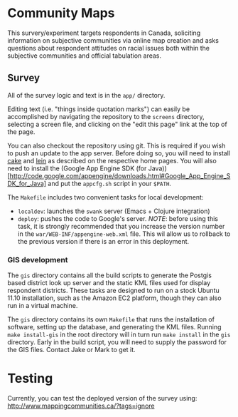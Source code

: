 # Community Maps

This survery/experiment targets respondents in Canada, soliciting
information on subjective communities via online map creation and asks
questions about respondent attitudes on racial issues both within the
subjective communities and official tabulation areas.

## Survey

All of the survey logic and text is in the `app/` directory.

Editing text (i.e. "things inside quotation marks") can easily be
accomplished by navigating the repository to the `screens`
directory, selecting a screen file, and clicking on the "edit this
page" link at the top of the page.

You can also checkout the repository using git. This is required if
you wish to push an update to the app server. Before doing so, you
will need to install [cake](https://github.com/flatland/cake) and
[lein](https://github.com/technomancy/leiningen) as described on the
respective home pages. You will also need to install the (Google App
Engine SDK (for
Java))[http://code.google.com/appengine/downloads.html#Google_App_Engine_SDK_for_Java]
and put the `appcfg.sh` script in your `$PATH`. 

The `Makefile` includes two convenient tasks for local development:

- `localdev`: launches the `swank` server (Emacs + Clojure
  integration)
- `deploy`: pushes the code to Google's server. *NOTE*: before using
  this task, it is strongly recommended that you increase the version
  number in the `war/WEB-INF/appengine-web.xml` file. This wil allow
  us to rollback to the previous version if there is an error in this
  deployment.


### GIS development

The `gis` directory contains all the build scripts to generate the Postgis based district look up server and the static KML files used for display respondent districts. These tasks are designed to run on a stock Ubuntu 11.10 installation, such as the Amazon EC2 platform, though they can also run in a virtual machine.

The `gis` directory contains its own `Makefile` that runs the installation of
software, setting up the database, and generating the KML files. Running `make
install-gis` in the root directory will in turn run `make install` in the
`gis` directory. Early in the build script, you will need to supply the
password for the GIS files. Contact Jake or Mark to get it.

# Testing

Currently, you can test the deployed version of the survey using: http://www.mappingcommunities.ca/?tags=ignore


